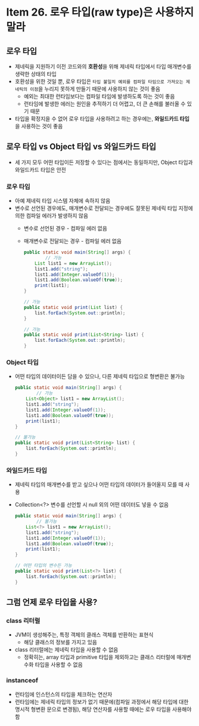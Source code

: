 # Item 26. 로우 타입(raw type)은 사용하지 말라

## 로우 타입

- 제네릭을 지원하기 이전 코드와의 **호환성**을 위해 제네릭 타입에서 타입 매개변수를 생략한 상태의 타입
- 호환성을 위한 것일 뿐, 로우 타입은 `타입 불일치 예외를 컴파일 타임으로 가져오는 제네릭의 이점`을 누리지 못하게 만들기 때문에 사용하지 않는 것이 좋음
    - 예외는 최대한 런타임보다는 컴파일 타임에 발생하도록 하는 것이 좋음
    - 런타임에 발생한 에러는 원인을 추적하기 더 어렵고, 더 큰 손해를 불러올 수 있기 때문
- 타입을 확정지을 수 없어 로우 타입을 사용하려고 하는 경우에는, **와일드카드 타입**을 사용하는 것이 좋음

## 로우 타입 vs Object 타입 vs 와일드카드 타입

- 세 가지 모두 어떤 타입이든 저장할 수 있다는 점에서는 동일하지만, Object 타입과 와일드카드 타입은 안전

### 로우 타입

- 아예 제네릭 타입 시스템 자체에 속하지 않음
- 변수로 선언된 경우에도, 매개변수로 전달되는 경우에도 잘못된 제네릭 타입 지정에 의한 컴파일 에러가 발생하지 않음
    - 변수로 선언된 경우 - 컴파일 에러 없음
    - 매개변수로 전달되는 경우 - 컴파일 에러 없음
        
        ```java
        public static void main(String[] args) {
        		// 가능
            List list1 = new ArrayList();
            list1.add("string");
            list1.add(Integer.valueOf(1));
            list1.add(Boolean.valueOf(true));
            print(list1);
        }
        
        // 가능
        public static void print(List list) {
            list.forEach(System.out::println);
        }
        
        // 가능
        public static void print(List<String> list) {
            list.forEach(System.out::println);
        }
        ```
        

### Object 타입

- 어떤 타입의 데이터이든 담을 수 있으나, 다른 제네릭 타입으로 형변환은 불가능
    
    ```java
    public static void main(String[] args) {
    		// 가능
        List<Object> list1 = new ArrayList();
        list1.add("string");
        list1.add(Integer.valueOf(1));
        list1.add(Boolean.valueOf(true));
        print(list1);
    }
    
    // 불가능
    public static void print(List<String> list) {
        list.forEach(System.out::println);
    }
    ```
    

### 와일드카드 타입

- 제네릭 타입의 매개변수를 받고 싶으나 어떤 타입의 데이터가 들어올지 모를 때 사용
- Collection<?> 변수를 선언할 시 null 외의 어떤 데이터도 넣을 수 없음
    
    ```java
    public static void main(String[] args) {
    		// 불가능
        List<?> list1 = new ArrayList();
        list1.add("string");
        list1.add(Integer.valueOf(1));
        list1.add(Boolean.valueOf(true));
        print(list1);
    }
    
    // 어떤 타입의 변수든 가능
    public static void print(List<?> list) {
        list.forEach(System.out::println);
    }
    ```
    

## 그럼 언제 로우 타입을 사용?

### class 리터럴

- JVM이 생성해주는, 특정 객체의 클래스 객체를 반환하는 표현식
    - 해당 클래스의 정보를 가지고 있음
- class 리터럴에는 제네릭 타입을 사용할 수 없음
    - 정확히는, array 타입과 primitive 타입을 제외하고는 클래스 리터럴에 매개변수화 타입을 사용할 수 없음

### instanceof

- 런타임에 인스턴스의 타입을 체크하는 연산자
- 런타임에는 제네릭 타입의 정보가 없기 때문에(컴파일 과정에서 해당 타입에 대한 명시적 형변환 문으로 변경됨), 해당 연산자를 사용할 때에는 로우 타입을 사용해야 함
